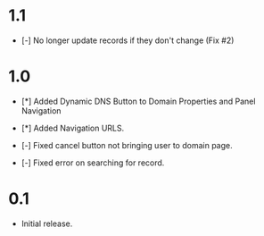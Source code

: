 # 1.1
* [-] No longer update records if they don't change (Fix #2)

# 1.0
* [*] Added Dynamic DNS Button to Domain Properties and Panel Navigation

* [*] Added Navigation URLS.

* [-] Fixed cancel button not bringing user to domain page.

* [-] Fixed error on searching for record.
# 0.1
* Initial release.